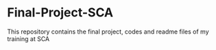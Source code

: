 # Final-Project-SCA
This repository contains the final project, codes and readme files of my training at SCA
